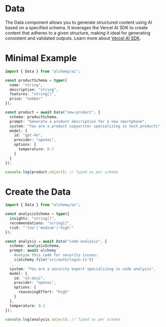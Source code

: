# Data

The Data component allows you to generate structured content using AI based on a specified schema. It leverages the Vercel AI SDK to create content that adheres to a given structure, making it ideal for generating consistent and validated outputs. Learn more about [Vercel AI SDK](https://vercel.com/docs/ai).

# Minimal Example

```ts
import { Data } from "alchemy/ai";

const productSchema = type({
  name: "string",
  description: "string",
  features: "string[]",
  price: "number"
});

const product = await Data("new-product", {
  schema: productSchema,
  prompt: "Generate a product description for a new smartphone",
  system: "You are a product copywriter specializing in tech products",
  model: {
    id: "gpt-4o",
    provider: "openai",
    options: {
      temperature: 0.7
    }
  }
});

console.log(product.object); // Typed as per schema
```

# Create the Data

```ts
import { Data } from "alchemy/ai";

const analysisSchema = type({
  insights: "string[]",
  recommendations: "string[]",
  risk: "'low'|'medium'|'high'"
});

const analysis = await Data("code-analysis", {
  schema: analysisSchema,
  prompt: await alchemy`
    Analyze this code for security issues:
    ${alchemy.file("src/auth/login.ts")}
  `,
  system: "You are a security expert specializing in code analysis",
  model: {
    id: "o3-mini",
    provider: "openai",
    options: {
      reasoningEffort: "high"
    }
  },
  temperature: 0.1
});

console.log(analysis.object); // Typed as per schema
```
